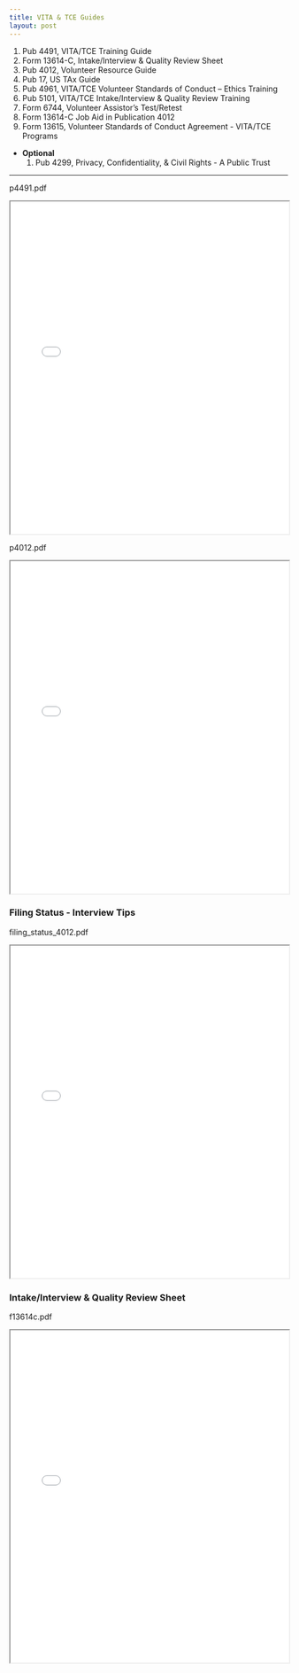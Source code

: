 ```yaml
---
title: VITA & TCE Guides
layout: post
---
```


1. Pub 4491, VITA/TCE Training Guide 
1. Form 13614-C, Intake/Interview & Quality Review Sheet 
1. Pub 4012, Volunteer Resource Guide
1. Pub 17, US TAx Guide
1. Pub 4961, VITA/TCE Volunteer Standards of Conduct – Ethics Training
1. Pub 5101, VITA/TCE Intake/Interview & Quality Review Training
1. Form 6744, Volunteer Assistor’s Test/Retest
1. Form 13614-C Job Aid in Publication 4012
1. Form 13615, Volunteer Standards of Conduct Agreement - VITA/TCE Programs 

- **Optional**  
  1. Pub 4299, Privacy, Confidentiality, & Civil Rights - A Public Trust 

<hr class="red">

p4491.pdf

<div class="pdf-container">
    <iframe src="/ea/assets/pdfs/p4491.pdf" height="600" width="100%" allowFullScreen="true">
    </iframe>
</div>

p4012.pdf

<div class="pdf-container">
    <iframe src="/ea/assets/pdfs/p4012.pdf" height="600" width="100%" allowFullScreen="true">
    </iframe>
</div>

### Filing Status - Interview Tips

filing_status_4012.pdf

<div class="pdf-container">
    <iframe src="/ea/assets/pdfs/filing_status_4012.pdf" height="600" width="100%" allowFullScreen="true">
    </iframe>
</div>

### Intake/Interview & Quality Review Sheet

f13614c.pdf  

<div class="pdf-container">
    <iframe src="/ea/assets/pdfs/f13614c.pdf" height="600" width="100%" allowFullScreen="true">
    </iframe>
</div>
